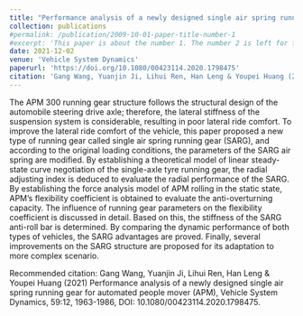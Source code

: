 ```yaml
---
title: "Performance analysis of a newly designed single air spring running gear for automated people mover (APM)"
collection: publications
#permalink: /publication/2009-10-01-paper-title-number-1
#excerpt: 'This paper is about the number 1. The number 2 is left for future work.'
date: 2021-12-02
venue: 'Vehicle System Dynamics'
paperurl: 'https://doi.org/10.1080/00423114.2020.1798475'
citation: 'Gang Wang, Yuanjin Ji, Lihui Ren, Han Leng & Youpei Huang (2021) Performance analysis of a newly designed single air spring running gear for automated people mover (APM), Vehicle System Dynamics, 59:12, 1963-1986, DOI: 10.1080/00423114.2020.1798475.'
---
```

The APM 300 running gear structure follows the structural design of the automobile steering drive axle; therefore, the lateral stiffness of the suspension system is considerable, resulting in poor lateral ride comfort. To improve the lateral ride comfort of the vehicle, this paper proposed a new type of running gear called single air spring running gear (SARG), and according to the original loading conditions, the parameters of the SARG air spring are modified. By establishing a theoretical model of linear steady-state curve negotiation of the single-axle tyre running gear, the radial adjusting index is deduced to evaluate the radial performance of the SARG. By establishing the force analysis model of APM rolling in the static state, APM’s flexibility coefficient is obtained to evaluate the anti-overturning capacity. The influence of running gear parameters on the flexibility coefficient is discussed in detail. Based on this, the stiffness of the SARG anti-roll bar is determined.  By comparing the dynamic performance of both types of vehicles, the SARG advantages are proved. Finally, several improvements on the SARG structure are proposed for its adaptation to more complex scenario.


Recommended citation: Gang Wang, Yuanjin Ji, Lihui Ren, Han Leng & Youpei Huang (2021) Performance analysis of a newly designed single air spring running gear for automated people mover (APM), Vehicle System Dynamics, 59:12, 1963-1986, DOI: 10.1080/00423114.2020.1798475.
